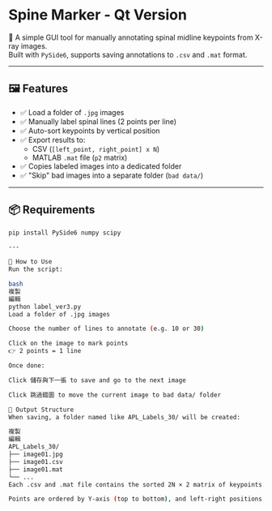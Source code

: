 # Spine Marker - Qt Version

🦴 A simple GUI tool for manually annotating spinal midline keypoints from X-ray images.  
Built with `PySide6`, supports saving annotations to `.csv` and `.mat` format.

---

## 🖼️ Features

- ✅ Load a folder of `.jpg` images
- ✅ Manually label spinal lines (2 points per line)
- ✅ Auto-sort keypoints by vertical position
- ✅ Export results to:
  - CSV (`[left_point, right_point] x N`)
  - MATLAB `.mat` file (`p2` matrix)
- ✅ Copies labeled images into a dedicated folder
- ✅ "Skip" bad images into a separate folder (`bad data/`)

---

## 📦 Requirements

```bash
pip install PySide6 numpy scipy

---

🚀 How to Use
Run the script:

bash
複製
編輯
python label_ver3.py
Load a folder of .jpg images

Choose the number of lines to annotate (e.g. 10 or 30)

Click on the image to mark points
👉 2 points = 1 line

Once done:

Click 儲存與下一張 to save and go to the next image

Click 跳過錯圖 to move the current image to bad data/ folder

📁 Output Structure
When saving, a folder named like APL_Labels_30/ will be created:

複製
編輯
APL_Labels_30/
├── image01.jpg
├── image01.csv
├── image01.mat
└── ...
Each .csv and .mat file contains the sorted 2N × 2 matrix of keypoints.

Points are ordered by Y-axis (top to bottom), and left-right positions are corrected automatically.
